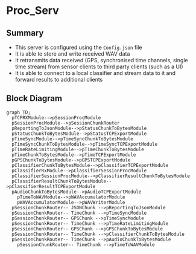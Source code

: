 # Proc_Serv

## Summary

- This server is configured using the ```Config.json``` file
- It is able to store and write received WAV data
- It retransmits data received (GPS, synchronised time channels, single time stream) from sensor clients to third party clients (such as a UI) 
- It is able to connect to a local classifier and stream data to it and forward results to additional clients

## Block Diagram

``` mermaid 
graph TD; 
  pTCPRXModule-->pSessionProcModule
  pSessionProcModule-->pSessionChunkRouter
  pReportingToJsonModule-->pStatusChunkToBytesModule
  pStatusChunkToBytesModule-->pStatusTCPExportModule
  pTimeSyncModule-->pTimeSyncChunkToBytesModule
  pTimeSyncChunkToBytesModule-->pTimeSyncTCPExportModule
  pTimeRateLimitingModule-->pTimeChunkToBytesModule
  pTimeChunkToBytesModule-->pTimeTCPExportModule
  pGPSChunkToBytesModule-->pGPSTCPExportModule
  pClassifierChunkToBytesModule-->pClassifierTCPExportModule
  pClassifierRxModule-->pClassifierSessionProcModule
  pClassifierSessionProcModule-->pClassifierResultChunkToBytesModule
  pClassifierResultChunkToBytesModule-->pClassifierResultTCPExportModule
  pAudioChunkToBytesModule-->pAudioTCPExportModule
  	pTimeToWAVModule-->pWAVAccumulatorModule
  	pWAVAccumulatorModule-->pWAVWriterModule
  pSessionChunkRouter-- JSONChunk -->pReportingToJsonModule
  pSessionChunkRouter-- TimeChunk -->pTimeSyncModule
  pSessionChunkRouter-- GPSChunk -->pTimeSyncModule
  pSessionChunkRouter-- TimeChunk -->pTimeRateLimitingModule
  pSessionChunkRouter-- GPSChunk -->pGPSChunkToBytesModule
  pSessionChunkRouter-- TimeChunk -->pClassifierChunkToBytesModule
  pSessionChunkRouter-- TimeChunk -->pAudioChunkToBytesModule
  	pSessionChunkRouter-- TimeChunk -->pTimeToWAVModule
```